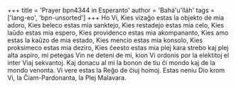 +++
title = 'Prayer bpn4344 in Esperanto'
author = 'Bahá'u'lláh'
tags = ['lang-eo', 'bpn-unsorted']
+++
Ho Vi, Kies vizaĝo estas la objekto de mia adoro, Kies beleco estas mia sanktejo, Kies restadejo estas mia celo, Kies laŭdo estas mia espero, Kies providenco estas mia akompananto, Kies amo estas la kaŭzo de mia estado, Kies mencio estas mia konsolo, Kies proksimeco estas mia deziro, Kies ĉeesto estas mia plej kara strebo kaj plej alta aspiro, mi petegas Vin ne deteni de mi, kion Vi ordonis por la elektitoj el inter Viaj sekvantoj. Kaj donacu al mi la bonon de tiu ĉi mondo kaj de la mondo venonta. Vi vere estas la Reĝo de ĉiuj homoj. Estas neniu Dio krom Vi, la Ĉiam-Pardonanta, la Plej Malavara.

